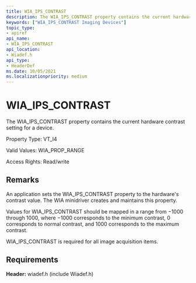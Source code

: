 ```yaml
---
title: WIA_IPS_CONTRAST
description: The WIA_IPS_CONTRAST property contains the current hardware contrast setting for a device.
keywords: ["WIA_IPS_CONTRAST Imaging Devices"]
topic_type:
- apiref
api_name:
- WIA_IPS_CONTRAST
api_location:
- Wiadef.h
api_type:
- HeaderDef
ms.date: 10/05/2021
ms.localizationpriority: medium
---
```


# WIA_IPS_CONTRAST

The WIA_IPS_CONTRAST property contains the current hardware contrast setting for a device.

Property Type: VT_I4

Valid Values: WIA_PROP_RANGE

Access Rights: Read/write

## Remarks

An application sets the WIA_IPS_CONTRAST property to the hardware's contrast value. The WIA minidriver creates and maintains this property.

Values for WIA_IPS_CONTRAST should be mapped in a range from −1000 through 1000, where −1000 corresponds to the minimum contrast, 0 corresponds to normal contrast, and 1000 corresponds to the maximum contrast.

WIA_IPS_CONTRAST is required for all image acquisition items.

## Requirements

**Header:** wiadef.h (include Wiadef.h)
